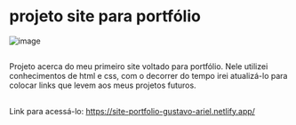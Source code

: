 # projeto site para portfólio

![image](https://user-images.githubusercontent.com/101509337/218342502-0315cfa1-ce2a-4835-b29c-dbd90ca290c1.png)


## 
Projeto acerca do meu primeiro site voltado para portfólio. Nele utilizei conhecimentos de html e css, com o decorrer do tempo irei atualizá-lo para colocar links que levem aos meus projetos futuros.

##
Link para acessá-lo:
https://site-portfolio-gustavo-ariel.netlify.app/
